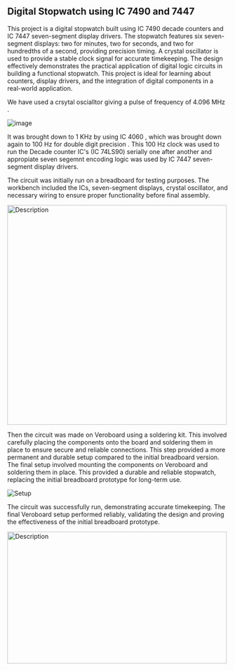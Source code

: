 ## Digital Stopwatch using IC 7490 and 7447

This project is a digital stopwatch built using IC 7490 decade counters and IC 7447 seven-segment display drivers. The stopwatch features six seven-segment displays: two for minutes, two for seconds, and two for hundredths of a second, providing precision timing. A crystal oscillator is used to provide a stable clock signal for accurate timekeeping. The design effectively demonstrates the practical application of digital logic circuits in building a functional stopwatch. This project is ideal for learning about counters, display drivers, and the integration of digital components in a real-world application.

We have used a crsytal oscialltor giving a pulse of frequency of 4.096 MHz .


![image](https://github.com/user-attachments/assets/bb51a207-4515-45a0-9abe-5de9cbdf026d)


It was brought down to 1 KHz by using IC 4060 , which was brought down again to 100 Hz for double digit precision .
This 100 Hz clock was used to run the Decade counter IC's (IC 74LS90) serially one after another and appropiate seven segemnt encoding logic was used by IC 7447 seven-segment display drivers. 


The circuit was initially run on a breadboard for testing purposes. The workbench included the ICs, seven-segment displays, crystal oscillator, and necessary wiring to ensure proper functionality before final assembly.


<img src="https://github.com/user-attachments/assets/1720f8b5-1f39-4ba0-8691-07ab87293f91" alt="Description" width="500" height="500">


Then the circuit was made on Veroboard using a soldering kit. This involved carefully placing the components onto the board and soldering them in place to ensure secure and reliable connections. This step provided a more permanent and durable setup compared to the initial breadboard version.
The final setup involved mounting the components on Veroboard and soldering them in place. This provided a durable and reliable stopwatch, replacing the initial breadboard prototype for long-term use.


![Setup](https://github.com/user-attachments/assets/4a15f609-bf9c-494f-b504-9a8f9c654125)


The circuit was successfully run, demonstrating accurate timekeeping. The final Veroboard setup performed reliably, validating the design and proving the effectiveness of the initial breadboard prototype.

<img src="https://github.com/user-attachments/assets/79d209a8-0846-4c08-9e99-1817f40a9a52" alt="Description" width="500" height="300">
